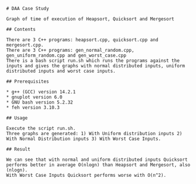     # DAA Case Study

    Graph of time of execution of Heapsort, Quicksort and Mergesort

    ## Contents

    There are 3 C++ programs: heapsort.cpp, quicksort.cpp and mergesort.cpp.
    There are 3 C++ programs: gen_normal_random.cpp, gen_uniform_random.cpp and gen_worst_case.cpp
    There is a bash script run.sh which runs the programs against the inputs and gives the graphs with normal distributed inputs, uniform distributed inputs and worst case inputs.

    ## Prerequisites
    
    * g++ (GCC) version 14.2.1
    * gnuplot version 6.0 
    * GNU bash version 5.2.32
    * feh version 3.10.3
   
    ## Usage

    Execute the script run.sh.
    Three graphs are generated: 1) With Uniform distribution inputs 2) With Normal Distribution inputs 3) With Worst Case Inputs.

    ## Result 

    We can see that with normal and uniform distributed inputs Quicksort performs better in average O(nlogn) than Heapsort and Mergesort, also (nlogn).
    With Worst Case Inputs Quicksort performs worse with O(n^2).
    
    
